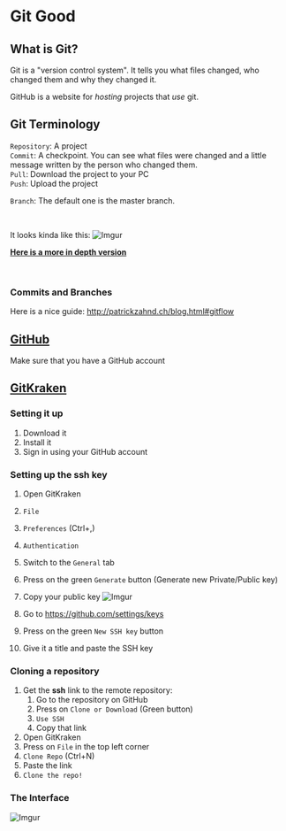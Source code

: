 # Git Good

## What is Git?
Git is a "version control system". It tells you what files changed, who changed them and why they changed it.

GitHub is a website for *hosting* projects that *use* git.

## Git Terminology
`Repository`: A project  
`Commit`: A checkpoint. You can see what files were changed and a little message written by the person who changed them.  
`Pull`: Download the project to your PC  
`Push`: Upload the project  

`Branch`: <TODO> The default one is the master branch.


<br>

It looks kinda like this:
![Imgur](https://i.imgur.com/c4skNTu.png?1)

[**Here is a more in depth version**](http://patrickzahnd.ch/uploads/git-transport-v1.png)  

<br>

### Commits and Branches  

Here is a nice guide: http://patrickzahnd.ch/blog.html#gitflow

## [GitHub](https://github.com/)
Make sure that you have a GitHub account

## [GitKraken](https://www.gitkraken.com/)

### Setting it up
1. Download it  
2. Install it
3. Sign in using your GitHub account

### Setting up the ssh key
1. Open GitKraken
2. `File`
3. `Preferences` (Ctrl+,)
4. `Authentication`
5. Switch to the `General` tab
6. Press on the green `Generate` button (Generate new Private/Public key)
7. Copy your public key
![Imgur](https://i.imgur.com/IfdtTud.png)

8. Go to https://github.com/settings/keys 
9. Press on the green `New SSH key` button
10. Give it a title and paste the SSH key





### Cloning a repository

1. Get the **ssh** link to the remote repository:
   1. Go to the repository on GitHub
   2. Press on `Clone or Download` (Green button)
   3. `Use SSH`
   4. Copy that link
2. Open GitKraken
3. Press on `File` in the top left corner
4. `Clone Repo` (Ctrl+N)
5. Paste the link
6. `Clone the repo!`

### The Interface
![Imgur](https://i.imgur.com/6VU34r0.png)

